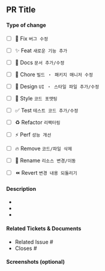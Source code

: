 
## PR Title

#### Type of change
<!--- 해당하는 PR 타입을 체크 해주세요. -->
- [ ] :bug: Fix `버그 수정`
- [ ] :sparkles: Feat `새로운 기능 추가`  
- [ ] :memo: Docs `문서 추가/수정`
- [ ] :construction_worker: Chore `빌드 ・ 패키지 매니저 수정`
- [ ] :lipstick: Design `UI ・ 스타일 파일 추가/수정`
- [ ] :art: Style `코드 포맷팅`
- [ ] :white_check_mark: Test `테스트 코드 추가/수정`
- [ ] :recycle: Refactor `리팩터링`
- [ ] :zap: Perf `성능 개선`
- [ ] :fire: Remove `코드/파일 삭제`
- [ ] :truck: Rename `리소스 변경/이동`
- [ ] :rewind: Revert `변경 내용 되돌리기`


#### Description 
<!--- 변경 사항에 대해 "어떤 목적으로 진행하였는지", "어떤 작업을 수행 했는지" 커밋 단위의 자세한 설명을 작성해 주세요. -->
- 
- 
- 

#### Related Tickets & Documents
<!--  -->
- Related Issue #
- Closes #

#### Screenshots (optional)
<!--  -->






